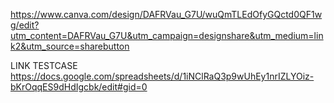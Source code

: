https://www.canva.com/design/DAFRVau_G7U/wuQmTLEdOfyGQctd0QF1wg/edit?utm_content=DAFRVau_G7U&utm_campaign=designshare&utm_medium=link2&utm_source=sharebutton


LINK TESTCASE
https://docs.google.com/spreadsheets/d/1iNClRaQ3p9wUhEy1nrIZLYOiz-bKrOqqES9dHdIgcbk/edit#gid=0